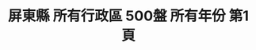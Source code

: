 ---
title: "屏東縣 所有行政區 500盤 所有年份 第1頁"
description: "屏東縣 所有行政區 500盤 所有年份 獲獎餐廳 第1頁"
keywords:
  - 美食競賽
  - 台灣美食
  - 美食精選
datePublished: "2025-06-30"
dateModified: "2025-07-02"
city: "屏東縣"
district: "所有行政區"
award: "500盤"
year: "所有年份"
page: 1
count: 4

restaurants:
  - name: "新真珍餐廳"
    city: "屏東縣"
    district: "高樹鄉"
    address: "屏東縣高樹鄉高樹村高華商場43號"
    phone: "087962229"
    geo: "22.82470382992468, 120.60213443559387"
    link: "屏東縣/高樹鄉/新真珍餐廳"
    google_map: "https://maps.app.goo.gl/G9Da6yk64ARqUmPC7"
    footinder: "https://footinder.com.tw/%E5%B1%8F%E6%9D%B1%E7%B8%A3%E9%AB%98%E6%A8%B9%E9%84%89/5581/"
    award:
    - name: "500盤"
      year: "2024"
  - name: "福爾摩沙農莊"
    city: "屏東縣"
    district: "恆春鎮"
    address: "屏東縣恆春鎮龍泉路65-36號"
    phone: "0932782528"
    geo: "21.986907518884713, 120.7358936431714"
    link: "屏東縣/恆春鎮/福爾摩沙農莊"
    google_map: "https://maps.app.goo.gl/EpfRqv9hoBYyLj8a6"
    footinder: "https://footinder.com.tw/%E5%B1%8F%E6%9D%B1%E7%B8%A3%E6%81%86%E6%98%A5%E9%8E%AE/73712/"
    award:
    - name: "500盤"
      year: "2024"
  - name: "海鴻飯店"
    city: "屏東縣"
    district: "萬巒鄉"
    address: "屏東縣萬巒鄉民和路16號"
    phone: "087811220"
    geo: "22.574188019977104, 120.56909577131485"
    link: "屏東縣/萬巒鄉/海鴻飯店"
    google_map: "https://maps.app.goo.gl/TxLCA4vi31KcUvas5"
    footinder: "https://footinder.com.tw/%E5%B1%8F%E6%9D%B1%E7%B8%A3%E8%90%AC%E5%B7%92%E9%84%89/2842/"
    award:
    - name: "500盤"
      year: "2024"
  - name: "AKAME"
    city: "屏東縣"
    district: "霧台鄉"
    address: "屏東縣霧台鄉古茶柏安街17巷8號"
    phone: ""
    geo: "22.700133180694113, 120.64718033678768"
    link: "屏東縣/霧台鄉/AKAME"
    google_map: "https://maps.app.goo.gl/F9iMdggmfLCK1jog9"
    footinder: "https://footinder.com.tw/%E5%B1%8F%E6%9D%B1%E7%B8%A3%E9%9C%A7%E5%8F%B0%E9%84%89/198/"
    award:
    - name: "500盤"
      year: "2024"
---
